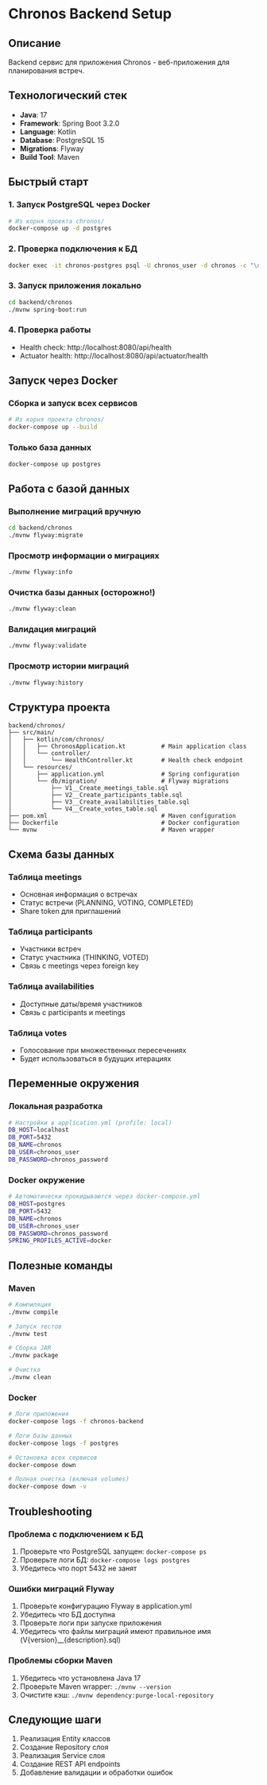 # Chronos Backend Setup

## Описание
Backend сервис для приложения Chronos - веб-приложения для планирования встреч.

## Технологический стек
- **Java**: 17
- **Framework**: Spring Boot 3.2.0
- **Language**: Kotlin
- **Database**: PostgreSQL 15
- **Migrations**: Flyway
- **Build Tool**: Maven

## Быстрый старт

### 1. Запуск PostgreSQL через Docker
```bash
# Из корня проекта chronos/
docker-compose up -d postgres
```

### 2. Проверка подключения к БД
```bash
docker exec -it chronos-postgres psql -U chronos_user -d chronos -c "\dt"
```

### 3. Запуск приложения локально
```bash
cd backend/chronos
./mvnw spring-boot:run
```

### 4. Проверка работы
- Health check: http://localhost:8080/api/health
- Actuator health: http://localhost:8080/api/actuator/health

## Запуск через Docker

### Сборка и запуск всех сервисов
```bash
# Из корня проекта chronos/
docker-compose up --build
```

### Только база данных
```bash
docker-compose up postgres
```

## Работа с базой данных

### Выполнение миграций вручную
```bash
cd backend/chronos
./mvnw flyway:migrate
```

### Просмотр информации о миграциях
```bash
./mvnw flyway:info
```

### Очистка базы данных (осторожно!)
```bash
./mvnw flyway:clean
```

### Валидация миграций
```bash
./mvnw flyway:validate
```

### Просмотр истории миграций
```bash
./mvnw flyway:history
```

## Структура проекта

```
backend/chronos/
├── src/main/
│   ├── kotlin/com/chronos/
│   │   ├── ChronosApplication.kt          # Main application class
│   │   └── controller/
│   │       └── HealthController.kt        # Health check endpoint
│   └── resources/
│       ├── application.yml                # Spring configuration
│       └── db/migration/                  # Flyway migrations
│           ├── V1__Create_meetings_table.sql
│           ├── V2__Create_participants_table.sql
│           ├── V3__Create_availabilities_table.sql
│           └── V4__Create_votes_table.sql
├── pom.xml                                # Maven configuration
├── Dockerfile                             # Docker configuration
└── mvnw                                   # Maven wrapper
```

## Схема базы данных

### Таблица meetings
- Основная информация о встречах
- Статус встречи (PLANNING, VOTING, COMPLETED)
- Share token для приглашений

### Таблица participants
- Участники встреч
- Статус участника (THINKING, VOTED)
- Связь с meetings через foreign key

### Таблица availabilities
- Доступные даты/время участников
- Связь с participants и meetings

### Таблица votes
- Голосование при множественных пересечениях
- Будет использоваться в будущих итерациях

## Переменные окружения

### Локальная разработка
```bash
# Настройки в application.yml (profile: local)
DB_HOST=localhost
DB_PORT=5432
DB_NAME=chronos
DB_USER=chronos_user
DB_PASSWORD=chronos_password
```

### Docker окружение
```bash
# Автоматически прокидываются через docker-compose.yml
DB_HOST=postgres
DB_PORT=5432
DB_NAME=chronos
DB_USER=chronos_user
DB_PASSWORD=chronos_password
SPRING_PROFILES_ACTIVE=docker
```

## Полезные команды

### Maven
```bash
# Компиляция
./mvnw compile

# Запуск тестов
./mvnw test

# Сборка JAR
./mvnw package

# Очистка
./mvnw clean
```

### Docker
```bash
# Логи приложения
docker-compose logs -f chronos-backend

# Логи базы данных
docker-compose logs -f postgres

# Остановка всех сервисов
docker-compose down

# Полная очистка (включая volumes)
docker-compose down -v
```

## Troubleshooting

### Проблема с подключением к БД
1. Проверьте что PostgreSQL запущен: `docker-compose ps`
2. Проверьте логи БД: `docker-compose logs postgres`
3. Убедитесь что порт 5432 не занят

### Ошибки миграций Flyway
1. Проверьте конфигурацию Flyway в application.yml
2. Убедитесь что БД доступна
3. Проверьте логи при запуске приложения
4. Убедитесь что файлы миграций имеют правильное имя (V{version}__{description}.sql)

### Проблемы сборки Maven
1. Убедитесь что установлена Java 17
2. Проверьте Maven wrapper: `./mvnw --version`
3. Очистите кэш: `./mvnw dependency:purge-local-repository`

## Следующие шаги
1. Реализация Entity классов
2. Создание Repository слоя
3. Реализация Service слоя
4. Создание REST API endpoints
5. Добавление валидации и обработки ошибок